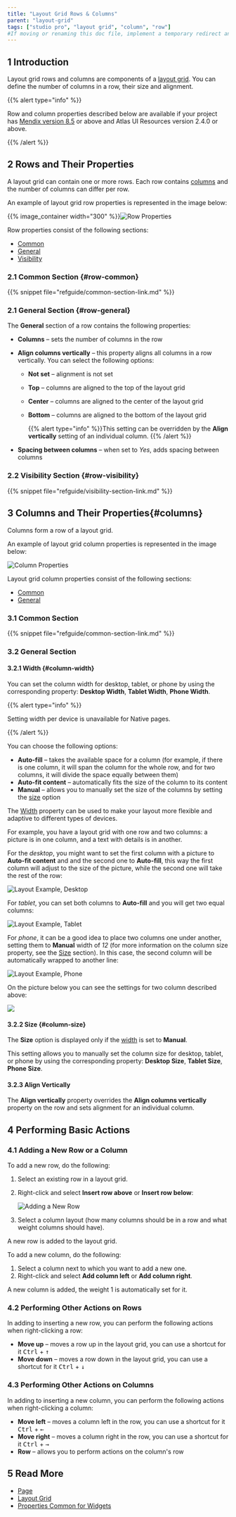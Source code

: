 ```yaml
---
title: "Layout Grid Rows & Columns"
parent: "layout-grid"
tags: ["studio pro", "layout grid", "column", "row"]
#If moving or renaming this doc file, implement a temporary redirect and let the respective team know they should update the URL in the product. See Mapping to Products for more details.
---
```


## 1 Introduction

Layout grid rows and columns are components of a [layout grid](). You can define the number of columns in a row, their size and alignment.

{{% alert type="info" %}}

Row and column properties described below are available if your project has [Mendix version 8.5](/release) or above  and Atlas UI Resources version 2.4.0 or above. 

{{% /alert %}}

## 2 Rows and Their Properties

A layout grid can contain one or more rows. Each row contains [columns](#columns) and the number of columns can differ per row.

An example of layout grid row properties is represented in the image below:

{{% image_container width="300" %}}![Row Properties](attachments/container-widgets/row-properties.png)

Row properties consist of the following sections:

* [Common](#row-common)
* [General](#row-general)
* [Visibility](#row-visibility)

### 2.1 Common Section {#row-common}

{{% snippet file="refguide/common-section-link.md" %}}

### 2.1 General Section {#row-general}

The **General** section of a row contains the following properties:

* **Columns** – sets the number of columns in the row
* **Align columns vertically** – this property aligns all columns in a row vertically. You can select the following options:
  
  * **Not set** – alignment is not set
  
  * **Top** – columns are aligned to the top of the layout grid
  
  * **Center** – columns are aligned to the center of the layout grid
  
  * **Bottom** – columns are aligned to the bottom of the layout grid
  
    {{% alert type="info" %}}This setting can be overridden by the **Align vertically** setting of an individual column.
    {{% /alert %}}
  
* **Spacing between columns** – when set to *Yes*, adds spacing between columns

### 2.2 Visibility Section {#row-visibility}

{{% snippet file="refguide/visibility-section-link.md" %}}

## 3 Columns and Their Properties{#columns}

Columns form a row of a layout grid.  

 An example of layout grid column properties is represented in the image below:

![Column Properties](attachments/container-widgets/column-properties.png)

Layout grid column properties consist of the following sections:

* [Common](#column-common)
* [General](#column-general)

### 3.1 Common Section

{{% snippet file="refguide/common-section-link.md" %}}

### 3.2 General Section

#### 3.2.1 **Width** {#column-width}

You can set the column width for desktop, tablet, or phone by using the corresponding property: **Desktop Width**, **Tablet Width**, **Phone Width**. 

{{% alert type="info" %}}

Setting width per device is unavailable for Native pages. 

{{% /alert %}}

You can choose the following options:

* **Auto-fill** – takes the available space for a column (for example, if there is one column, it will span the column for the whole row, and for two columns, it will divide the space equally between them)
* **Auto-fit content** – automatically fits the size of the column to its content
* **Manual** – allows you to manually set the size of the columns by setting the [size](#column-size) option 

The [Width](#column-width) property can be used to make your layout more flexible and adaptive to different types of devices.

For example, you have a layout grid with one row and two columns: a picture is in one column, and a text with details is in another.

For the *desktop*, you might want to set the first column with a picture to **Auto-fit content** and and the second one to **Auto-fill**, this way the first column will adjust to the size of the picture, while the second one will take the rest of the row:

![Layout Example, Desktop](attachments/container-widgets/layout-example-desktop.png)

For *tablet*, you can set both columns to **Auto-fill** and you will get two equal columns:

![Layout Example, Tablet](attachments/container-widgets/layout-example-tablet.png)

For *phone*, it can be a good idea to place two columns one under another, setting them to **Manual** width of *12* (for more information on the column size property, see the [Size](#column-size) section). In this case, the second column will be automatically wrapped to another line:

 ![Layout Example, Phone](attachments/container-widgets/layout-example-phone.png)

On the picture below you can see the settings for two column described above:

![](attachments/container-widgets/column-settings-example.png)

#### 3.2.2 **Size** {#column-size}

The **Size** option is displayed only if the [width](#column-width) is set to **Manual**. 

This setting allows you to manually set the column size for desktop, tablet, or phone by using the corresponding property: **Desktop Size**, **Tablet Size**, **Phone Size**. 

#### 3.2.3 Align Vertically

The **Align vertically** property overrides the **Align columns vertically** property on the row and sets alignment for an individual column.  

## 4 Performing Basic Actions

### 4.1 Adding a New Row or a Column

To add a new row, do the following:

1. Select an existing row in a layout grid.

2.  Right-click and select **Insert row above** or **Insert row below**:

    ![Adding a New Row](attachments/container-widgets/adding-row.png)

3. Select a column layout (how many columns should be in a row and what weight columns should have).

A new row is added to the layout grid.

To add a new column, do the following:

1. Select a column next to which you want to add a new one.
2. Right-click and select **Add column left** or **Add column right**.

A new column is added, the weight 1 is automatically set for it. 

### 4.2 Performing Other Actions on Rows

In adding to inserting a new row, you can perform the following actions when right-clicking a row:

* **Move up** – moves a row up in the layout grid, you can use a shortcut for it  <kbd>Ctrl</kbd> + <kbd>↑</kbd> 
* **Move down** – moves a row down in the layout grid, you can use a shortcut for it  <kbd>Ctrl</kbd> + <kbd>↓</kbd> 

### 4.3 Performing Other Actions on Columns

In adding to inserting a new column, you can perform the following actions when right-clicking a column:

* **Move left** – moves a column left in the row, you can use a shortcut for it  <kbd>Ctrl</kbd> + <kbd>←</kbd> 
* **Move right** – moves a column right in the row, you can use a shortcut for it  <kbd>Ctrl</kbd> + <kbd>→</kbd> 
* **Row** – allows you to perform actions on the column's row 

## 5 Read More

* [Page](page)
* [Layout Grid](layout-grid)
* [Properties Common for Widgets](common-widget-properties)
